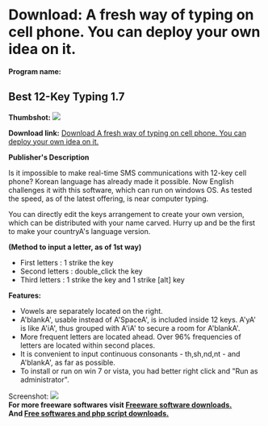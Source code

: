 # Download: A fresh way of typing on cell phone. You can deploy your own idea on it.

**Program name:**

## Best 12-Key Typing 1.7

  
**Thumbshot:** ![](http://www.freewarefiles.com/screenshot/best12keytype1_md.jpg)   
  
**Download link:** [Download A fresh way of typing on cell phone. You can deploy your own idea on it.](http://freesoftwares.boysofts.com/Best-12-Key-Typing_program_57989.html)  
  


**Publisher's Description**  
  


Is it impossible to make real-time SMS communications with 12-key cell phone? Korean language has already made it possible. Now English challenges it with this software, which can run on windows OS. As tested the speed, as of the latest offering, is near computer typing. 

You can directly edit the keys arrangement to create your own version, which can be distributed with your name carved. Hurry up and be the first to make your countryA's language version.

**(Method to input a letter, as of 1st way)**

  * First letters : 1 strike the key 
  * Second letters : double_click the key 
  * Third letters : 1 strike the key and 1 strike [alt] key 

**Features:**

  * Vowels are separately located on the right. 
  * A'blankA', usable instead of A'SpaceA', is included inside 12 keys. A'yA' is like A'iA', thus grouped with A'iA' to secure a room for A'blankA'. 
  * More frequent letters are located ahead. Over 96% frequencies of letters are located within second places. 
  * It is convenient to input continuous consonants - th,sh,nd,nt - and A'blankA', as far as possible. 
* To install or run on win 7 or vista, you had better right click and "Run as administrator". 

  
  
Screenshot: ![](http://www.freewarefiles.com/screenshot/best12keytype1.jpg)   
**For more freeware softwares visit [Freeware software downloads.](http://freesoftwares.boysofts.com/)**   
**And [Free softwares and php script downloads.](http://www.boysofts.com/)**
